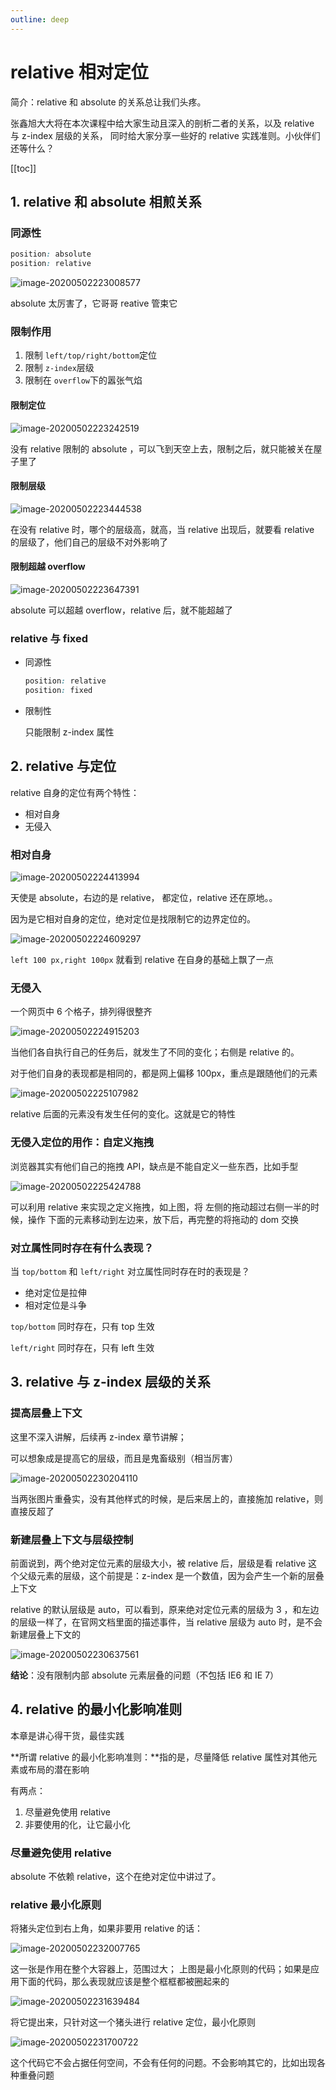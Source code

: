 ```yaml
---
outline: deep
---
```

# relative 相对定位

简介：relative 和 absolute 的关系总让我们头疼。

张鑫旭大大将在本次课程中给大家生动且深入的剖析二者的关系，以及 relative 与 z-index 层级的关系，
同时给大家分享一些好的 relative 实践准则。小伙伴们还等什么？

[[toc]]

## 1. relative 和 absolute 相煎关系

### 同源性

```css
position: absolute
position: relative
```

![image-20200502223008577](./assets/image-20200502223008577.png)

absolute 太厉害了，它哥哥 reative 管束它

### 限制作用

1. 限制 `left/top/right/bottom`定位
2. 限制 `z-index`层级
3. 限制在 `overflow`下的嚣张气焰

#### 限制定位

![image-20200502223242519](./assets/image-20200502223242519.png)

没有 relative 限制的 absolute ，可以飞到天空上去，限制之后，就只能被关在屋子里了

#### 限制层级

![image-20200502223444538](./assets/image-20200502223444538.png)

在没有 relative 时，哪个的层级高，就高，当 relative 出现后，就要看 relative 的层级了，他们自己的层级不对外影响了

#### 限制超越  overflow

![image-20200502223647391](./assets/image-20200502223647391.png)

absolute 可以超越 overflow，relative 后，就不能超越了

### relative 与 fixed

- 同源性

  ```css
  position: relative
  position: fixed
  ```

- 限制性

  只能限制 z-index 属性

## 2. relative 与定位

relative 自身的定位有两个特性：

- 相对自身
- 无侵入

### 相对自身

![image-20200502224413994](./assets/image-20200502224413994.png)

天使是 absolute，右边的是 relative， 都定位，relative 还在原地。。

因为是它相对自身的定位，绝对定位是找限制它的边界定位的。

![image-20200502224609297](./assets/image-20200502224609297.png)

`left 100 px,right 100px` 就看到 relative 在自身的基础上飘了一点

### 无侵入

一个网页中 6 个格子，排列得很整齐

![image-20200502224915203](./assets/image-20200502224915203.png)

当他们各自执行自己的任务后，就发生了不同的变化；右侧是 relative 的。

对于他们自身的表现都是相同的，都是网上偏移 100px，重点是跟随他们的元素

![image-20200502225107982](./assets/image-20200502225107982.png)

relative 后面的元素没有发生任何的变化。这就是它的特性

### 无侵入定位的用作：自定义拖拽

浏览器其实有他们自己的拖拽 API，缺点是不能自定义一些东西，比如手型

![image-20200502225424788](assets/./image-20200502225424788.png)

可以利用 relative 来实现之定义拖拽，如上图，将 左侧的拖动超过右侧一半的时候，操作 下面的元素移动到左边来，放下后，再完整的将拖动的 dom 交换

### 对立属性同时存在有什么表现？

当 `top/bottom` 和 `left/right` 对立属性同时存在时的表现是？

- 绝对定位是拉伸
- 相对定位是斗争

`top/bottom` 同时存在，只有 top 生效

`left/right` 同时存在，只有 left 生效

## 3. relative 与 z-index 层级的关系

### 提高层叠上下文

这里不深入讲解，后续再 z-index 章节讲解；

可以想象成是提高它的层级，而且是鬼畜级别（相当厉害）

![image-20200502230204110](./assets/image-20200502230204110.png)

当两张图片重叠实，没有其他样式的时候，是后来居上的，直接施加 relative，则直接反超了

### 新建层叠上下文与层级控制

前面说到，两个绝对定位元素的层级大小，被 relative 后，层级是看 relative 这个父级元素的层级，这个前提是：z-index 是一个数值，因为会产生一个新的层叠上下文

relative 的默认层级是 auto，可以看到，原来绝对定位元素的层级为 3 ，和左边的层级一样了，在官网文档里面的描述事件，当 relative 层级为 auto 时，是不会新建层叠上下文的

![image-20200502230637561](./assets/image-20200502230637561.png)

**结论**：没有限制内部 absolute 元素层叠的问题（不包括 IE6 和 IE 7）

## 4. relative 的最小化影响准则

本章是讲心得干货，最佳实践

**所谓 relative 的最小化影响准则：**指的是，尽量降低 relative 属性对其他元素或布局的潜在影响

有两点：

1. 尽量避免使用 relative
2. 非要使用的化，让它最小化

### 尽量避免使用 relative

absolute 不依赖 relative，这个在绝对定位中讲过了。

### relative 最小化原则

将猪头定位到右上角，如果非要用 relative 的话：

![image-20200502232007765](./assets/image-20200502232007765.png)

这一张是作用在整个大容器上，范围过大； 上图是最小化原则的代码；如果是应用下面的代码，那么表现就应该是整个框框都被圈起来的

![image-20200502231639484](./assets/image-20200502231639484.png)

将它提出来，只针对这一个猪头进行 relative 定位，最小化原则

![image-20200502231700722](./assets/image-20200502231700722.png)

这个代码它不会占据任何空间，不会有任何的问题。不会影响其它的，比如出现各种重叠问题

